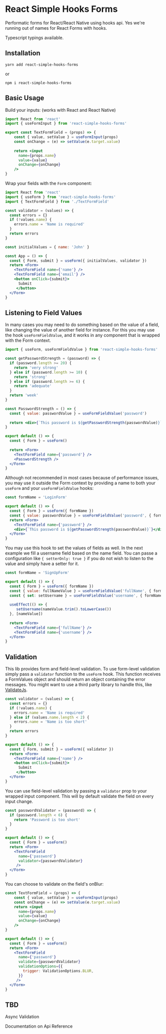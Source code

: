 # React Simple Hooks Forms

Performatic forms for React/React Native using hooks api.
Yes we're running out of names for React Forms with hooks.

Typescript typings available.

## Installation
```
yarn add react-simple-hooks-forms
```
or 
```
npm i react-simple-hooks-forms
```

## Basic Usage
Build your inputs: (works with React and React Native)

```jsx
import React from 'react'
import { useFormInput } from 'react-simple-hooks-forms'

export const TextFormField = (props) => {
    const { value, setValue } = useFormInput(props)
    const onChange = (e) => setValue(e.target.value)
    
    return <input
      name={props.name}
      value={value}
      onChange={onChange}
    />
}
```
Wrap your fields with the `Form` component:
```jsx
import React from 'react'
import { useForm } from 'react-simple-hooks-forms'
import { TextFormField } from './TextFormField'

const validator = (values) => {
  const errors = {}
  if (!values.name) {
    errors.name = 'Name is required'
  }
  return errors
}

const initialValues = { name: 'John' }

const App = () => {
  const { Form, submit } = useForm({ initialValues, validator })
  return <Form>
    <TextFormField name={'name'} />
    <TextFormField name={'email'} />
    <button onClick={submit}>
      Submit
     </button>
  </Form>
}
```

## Listening to Field Values
In many cases you may need to do something based on the value of a field, like changing the value of another field for 
instance. For this you may use the hook `useFormFieldValue`, and it works in any component that is wrapped with the Form
context.
```jsx
import { useForm, useFormFieldValue } from 'react-simple-hooks-forms'

const getPasswordStrength = (password) => {
  if (password.length >= 20) {
    return 'very strong'
  } else if (password.length >= 10) {
    return 'strong'
  } else if (password.length >= 6) {
    return 'adequate'
  }
  return 'week'
}

const PasswordStrength = () => {
  const { value: passwordValue } = useFormFieldValue('password')
  
  return <div>{`This password is ${getPasswordStrength(passwordValue)}`}</div>
}

export default () => {
  const { Form } = useForm()
  
  return <Form>
    <TextFormField name={'password'} />
    <PasswordStrength />
  </Form>
}
```

Although not recommended in most cases because of performance issues, you may use it outside the Form context by 
providing a name to both your `useForm` and your `useFormFieldValue` hooks:

```jsx
const formName = 'LoginForm'

export default () => {
  const { Form } = useForm({ formName })
  const { value: passwordValue } = useFormFieldValue('password', { formName })
  return <Form>
    <TextFormField name={'password'} />
    <div>{`This password is ${getPasswordStrength(passwordValue)}`}</div>
  </Form>
}
```

You may use this hook to set the values of fields as well. In the next example we fill a username field based on the name
field. You can passe a configuration like `{ setterOnly: true }` if you do not wish to listen to the value and simply have
a setter for it.

```jsx
const formName = 'SignUpForm'

export default () => {
  const { Form } = useForm({ formName })
  const { value: fullNameValue } = useFormFieldValue('fullName', { formName })
  const { set: setUsername } = useFormFieldValue('username', { formName, setterOnly: true })
  
  useEffect(() => {
     setUsername(nameValue.trim().toLowerCase())
  }, [nameValue])
  
  return <Form>
    <TextFormField name={'fullName'} />
    <TextFormField name={'username'} />
  </Form>
}
```

## Validation

This lib provides form and field-level validation. To use form-level validation simply pass a `validator` function to 
the `useForm` hook. This function receives a FormValues object and should return an object containing
the error messages. You might want to use a third party library to handle this, like [ValidateJs](https://validatejs.org/).

```jsx
const validator = (values) => {
  const errors = {}
  if (!values.name) {
    errors.name = 'Name is required'
  } else if (values.name.length < 2) {
    errors.name = 'Name is too short'
  }
  return errors
}

export default () => {
  const { Form, submit } = useForm({ validator })
  return <Form>
    <TextFormField name={'name'} />
    <button onClick={submit}>
      Submit
     </button>
  </Form>
}
```

You can use field-level validation by passing a `validator` prop to your wrapped input component. This will by default
validate the field on every input change.

```jsx
const passwordValidator = (password) => {
  if (password.length < 6) {
    return 'Password is too short'
  }
}

export default () => {
  const { Form } = useForm()
  return <Form>
    <TextFormField 
      name={'password'} 
      validator={passwordValidator} 
     />
  </Form>
}
```

You can choose to validate on the field's onBlur:
```jsx
const TextFormField = (props) => {
    const { value, setValue } = useFormInput(props)
    const onChange = (e) => setValue(e.target.value)
    return <input
      name={props.name}
      value={value}
      onChange={onChange}
    />
}

export default () => {
  const { Form } = useForm()
  return <Form>
    <TextFormField 
      name={'password'} 
      validate={passwordValidator}
      validationOptions={{
        trigger: ValidationOptions.BLUR,
      }}
     />
  </Form>
}
```


## TBD
Async Validation

Documentation on Api Reference
